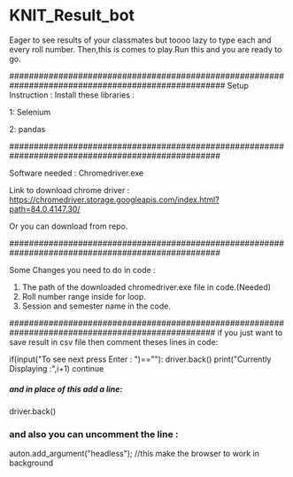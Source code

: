 # KNIT_Result_bot
Eager to see results of your classmates but toooo lazy to type each and every roll number. Then,this is comes to play.Run this and you are ready to go. 

####################################################################################################
Setup Instruction :
Install these libraries :

1: Selenium

2: pandas


###################################################################################################


Software needed :
Chromedriver.exe 

Link to download chrome driver : https://chromedriver.storage.googleapis.com/index.html?path=84.0.4147.30/

Or you can download from repo.


###################################################################################################


Some Changes you need to do in code :
1. The path of the downloaded chromedriver.exe file in code.(Needed)
2. Roll number range inside for loop.
3. Session and semester name in the code.


##################################################################################################
if you just want to save result in csv file then comment theses lines in code:

if(input("To see next press Enter : ")==""):
            driver.back()
            print("Currently Displaying :",i+1)
            continue
 
##### and in place of this add a line:
driver.back()

### and also you can uncomment the line :
auton.add_argument("headless");   //this make the browser to work in background



